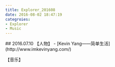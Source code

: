 ```yaml
---
title: Explorer_201608
date: 2016-08-02 18:47:19
categroies:
- Explorer
- Music
---
```



</p>
## 2016.07.10
【人物】
- [Kevin Yang——简单生活](http://www.imkevinyang.com/)

【音乐】
